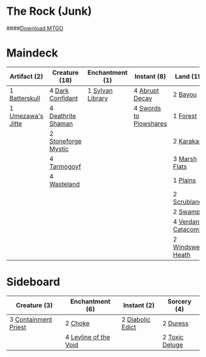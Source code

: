 # The Rock (Junk)

####[Download MTGO](../collection/The%20Rock%20(Junk).txt)
# Maindeck

|                                       Artifact (2)                                       |                                        Creature (18)                                        |                                      Enchantment (1)                                      |                                          Instant (8)                                          |                                          Land (19)                                           |                                         Planeswalker (4)                                          |                                        Sorcery (8)                                         |
|------------------------------------------------------------------------------------------|---------------------------------------------------------------------------------------------|-------------------------------------------------------------------------------------------|-----------------------------------------------------------------------------------------------|----------------------------------------------------------------------------------------------|---------------------------------------------------------------------------------------------------|--------------------------------------------------------------------------------------------|
|1 [Batterskull](http://gatherer.wizards.com/Pages/Card/Details.aspx?multiverseid=None)    |4 [Dark Confidant](http://gatherer.wizards.com/Pages/Card/Details.aspx?multiverseid=None)    |1 [Sylvan Library](http://gatherer.wizards.com/Pages/Card/Details.aspx?multiverseid=383120)|4 [Abrupt Decay](http://gatherer.wizards.com/Pages/Card/Details.aspx?multiverseid=425971)      |2 [Bayou](http://gatherer.wizards.com/Pages/Card/Details.aspx?multiverseid=382860)            |2 [Liliana of the Veil](http://gatherer.wizards.com/Pages/Card/Details.aspx?multiverseid=None)     |4 [Hymn to Tourach](http://gatherer.wizards.com/Pages/Card/Details.aspx?multiverseid=382976)|
|1 [Umezawa's Jitte](http://gatherer.wizards.com/Pages/Card/Details.aspx?multiverseid=None)|4 [Deathrite Shaman](http://gatherer.wizards.com/Pages/Card/Details.aspx?multiverseid=413757)|                                                                                           |4 [Swords to Plowshares](http://gatherer.wizards.com/Pages/Card/Details.aspx?multiverseid=None)|1 [Forest](http://gatherer.wizards.com/Pages/Card/Details.aspx?multiverseid=439605)           |2 [Liliana, the Last Hope](http://gatherer.wizards.com/Pages/Card/Details.aspx?multiverseid=414388)|4 [Thoughtseize](http://gatherer.wizards.com/Pages/Card/Details.aspx?multiverseid=438676)   |
|                                                                                          |2 [Stoneforge Mystic](http://gatherer.wizards.com/Pages/Card/Details.aspx?multiverseid=None) |                                                                                           |                                                                                               |2 [Karakas](http://gatherer.wizards.com/Pages/Card/Details.aspx?multiverseid=None)            |                                                                                                   |                                                                                            |
|                                                                                          |4 [Tarmogoyf](http://gatherer.wizards.com/Pages/Card/Details.aspx?multiverseid=370404)       |                                                                                           |                                                                                               |3 [Marsh Flats](http://gatherer.wizards.com/Pages/Card/Details.aspx?multiverseid=426064)      |                                                                                                   |                                                                                            |
|                                                                                          |4 [Wasteland](http://gatherer.wizards.com/Pages/Card/Details.aspx?multiverseid=None)         |                                                                                           |                                                                                               |1 [Plains](http://gatherer.wizards.com/Pages/Card/Details.aspx?multiverseid=439601)           |                                                                                                   |                                                                                            |
|                                                                                          |                                                                                             |                                                                                           |                                                                                               |2 [Scrubland](http://gatherer.wizards.com/Pages/Card/Details.aspx?multiverseid=383083)        |                                                                                                   |                                                                                            |
|                                                                                          |                                                                                             |                                                                                           |                                                                                               |2 [Swamp](http://gatherer.wizards.com/Pages/Card/Details.aspx?multiverseid=439603)            |                                                                                                   |                                                                                            |
|                                                                                          |                                                                                             |                                                                                           |                                                                                               |4 [Verdant Catacombs](http://gatherer.wizards.com/Pages/Card/Details.aspx?multiverseid=426074)|                                                                                                   |                                                                                            |
|                                                                                          |                                                                                             |                                                                                           |                                                                                               |2 [Windswept Heath](http://gatherer.wizards.com/Pages/Card/Details.aspx?multiverseid=None)    |                                                                                                   |                                                                                            |


# Sideboard

|                                         Creature (3)                                          |                                        Enchantment (6)                                         |                                       Instant (2)                                       |                                       Sorcery (4)                                       |
|-----------------------------------------------------------------------------------------------|------------------------------------------------------------------------------------------------|-----------------------------------------------------------------------------------------|-----------------------------------------------------------------------------------------|
|3 [Containment Priest](http://gatherer.wizards.com/Pages/Card/Details.aspx?multiverseid=429862)|2 [Choke](http://gatherer.wizards.com/Pages/Card/Details.aspx?multiverseid=430685)              |2 [Diabolic Edict](http://gatherer.wizards.com/Pages/Card/Details.aspx?multiverseid=None)|2 [Duress](http://gatherer.wizards.com/Pages/Card/Details.aspx?multiverseid=None)        |
|                                                                                               |4 [Leyline of the Void](http://gatherer.wizards.com/Pages/Card/Details.aspx?multiverseid=205013)|                                                                                         |2 [Toxic Deluge](http://gatherer.wizards.com/Pages/Card/Details.aspx?multiverseid=413650)|

